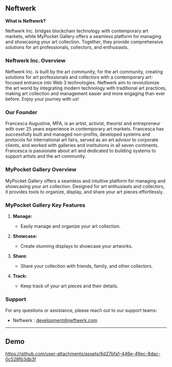 
## Neftwerk

**What is Neftwerk?**

Neftwerk Inc. bridges blockchain technology with contemporary art markets, while MyPocket Gallery offers a seamless platform for managing and showcasing your art collection. Together, they provide comprehensive solutions for art professionals, collectors, and enthusiasts.

### Neftwerk Inc. Overview

Neftwerk Inc. is built by the art community, for the art community, creating solutions for art professionals and collectors with a contemporary art-focused entrance into Web 3 technologies. Neftwerk aim to revolutionize the art world by integrating modern technology with traditional art practices, making art collection and management easier and more engaging than ever before. Enjoy your journey with us!


### Our Founder

Francesca Augustine, MFA, is an artist, activist, theorist and entrepreneur with over 25 years experience in contemporary art markets. Francesca has successfully built and managed non-profits, developed systems and protocols for International art fairs, served as an art advisor to corporate clients, and worked with galleries and institutions in all seven continents. Francesca is passionate about art and dedicated to building systems to support artists and the art community.

### MyPocket Gallery Overview

MyPocket Gallery offers a seamless and intuitive platform for managing and showcasing your art collection. Designed for art enthusiasts and collectors, it provides tools to organize, display, and share your art pieces effortlessly.

### MyPocket Gallery Key Features

1. **Manage:**
   - Easily manage and organize your art collection.
   
2. **Showcase:**
   - Create stunning displays to showcase your artworks.
   
3. **Share:**
   - Share your collection with friends, family, and other collectors.
   
4. **Track:**
   - Keep track of your art pieces and their details.


### Support

For any questions or assistance, please reach out to our support teams:

- Neftwerk : development@neftwerk.com

---

## Demo

https://github.com/user-attachments/assets/6d27bfa1-446e-49ec-8dac-0c528fb3db3f



